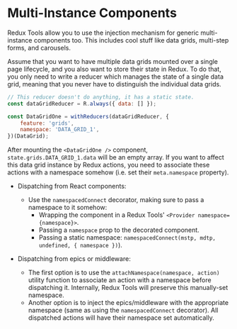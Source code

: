 # Multi-Instance Components

Redux Tools allow you to use the injection mechanism for generic multi-instance components too. This includes cool stuff like data grids, multi-step forms, and carousels.

Assume that you want to have multiple data grids mounted over a single page lifecycle, and you also want to store their state in Redux. To do that, you only need to write a reducer which manages the state of a single data grid, meaning that you never have to distinguish the individual data grids.

```js
// This reducer doesn't do anything, it has a static state.
const dataGridReducer = R.always({ data: [] });

const DataGridOne = withReducers(dataGridReducer, {
	feature: 'grids',
	namespace: 'DATA_GRID_1',
})(DataGrid);
```

After mounting the `<DataGridOne />` component, `state.grids.DATA_GRID_1.data` will be an empty array. If you want to affect this data grid instance by Redux actions, you need to associate these actions with a namespace somehow (i.e. set their `meta.namespace` property).

- Dispatching from React components:

  - Use the `namespacedConnect` decorator, making sure to pass a namespace to it somehow:
    - Wrapping the component in a Redux Tools' `<Provider namespace={namespace}>`.
    - Passing a `namespace` prop to the decorated component.
    - Passing a static namespace: `namespacedConnect(mstp, mdtp, undefined, { namespace })`).

- Dispatching from epics or middleware:

  - The first option is to use the `attachNamespace(namespace, action)` utility function to associate an action with a namespace before dispatching it. Internally, Redux Tools will preserve this manually-set namespace.
  - Another option is to inject the epics/middleware with the appropriate namespace (same as using the `namespacedConnect` decorator). All dispatched actions will have their namespace set automatically.
